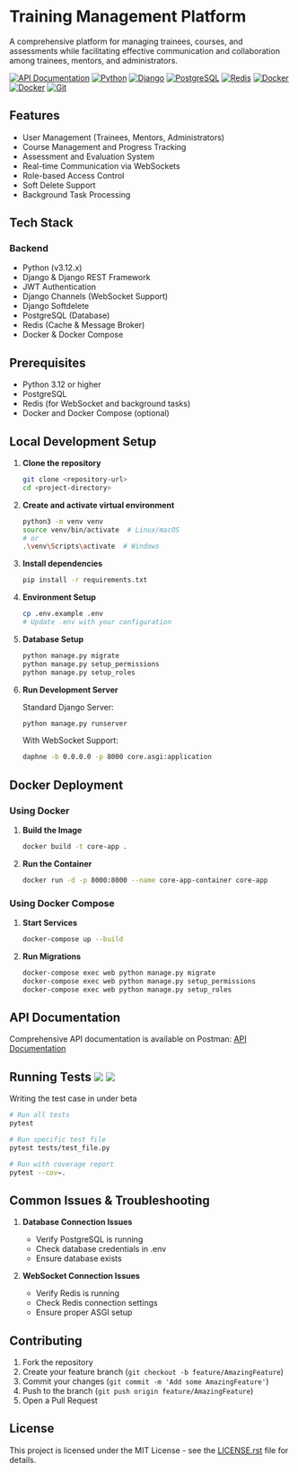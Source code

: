 # Training Management Platform

A comprehensive platform for managing trainees, courses, and assessments while facilitating effective communication and collaboration among trainees, mentors, and administrators.

[![API Documentation](https://img.shields.io/badge/API%20Docs-Postman-orange)](https://documenter.getpostman.com/view/28728365/2sAYXFjdCz)
[![Python](https://img.shields.io/badge/Python-3.12-blue)](https://www.python.org/)
[![Django](https://img.shields.io/badge/Django-Latest-092E20)](https://www.djangoproject.com/)
[![PostgreSQL](https://img.shields.io/badge/PostgreSQL-17-blue)](https://www.postgresql.org/)
[![Redis](https://img.shields.io/badge/Redis-Latest-red)](https://redis.io/)
[![Docker](https://img.shields.io/badge/Docker-Enabled-blue)](https://www.docker.com/)
[![Docker](https://img.shields.io/badge/Docker-2496ED?logo=docker&logoColor=fff)](https://www.docker.com/)
[![Git](https://img.shields.io/badge/Git-F05032?logo=git&logoColor=fff)](https://git-scm.com/downloads)

## Features

- User Management (Trainees, Mentors, Administrators)
- Course Management and Progress Tracking
- Assessment and Evaluation System
- Real-time Communication via WebSockets
- Role-based Access Control
- Soft Delete Support
- Background Task Processing

## Tech Stack

### Backend
- Python (v3.12.x)
- Django & Django REST Framework
- JWT Authentication
- Django Channels (WebSocket Support)
- Django Softdelete
- PostgreSQL (Database)
- Redis (Cache & Message Broker)
- Docker & Docker Compose

## Prerequisites

- Python 3.12 or higher
- PostgreSQL
- Redis (for WebSocket and background tasks)
- Docker and Docker Compose (optional)

## Local Development Setup

1. **Clone the repository**
   ```bash
   git clone <repository-url>
   cd <project-directory>
   ```

2. **Create and activate virtual environment**
   ```bash
   python3 -m venv venv
   source venv/bin/activate  # Linux/macOS
   # or
   .\venv\Scripts\activate  # Windows
   ```

3. **Install dependencies**
   ```bash
   pip install -r requirements.txt
   ```

4. **Environment Setup**
   ```bash
   cp .env.example .env
   # Update .env with your configuration
   ```

5. **Database Setup**
   ```bash
   python manage.py migrate
   python manage.py setup_permissions
   python manage.py setup_roles
   ```

6. **Run Development Server**
   
   Standard Django Server:
   ```bash
   python manage.py runserver
   ```

   With WebSocket Support:
   ```bash
   daphne -b 0.0.0.0 -p 8000 core.asgi:application
   ```

## Docker Deployment

### Using Docker

1. **Build the Image**
   ```bash
   docker build -t core-app .
   ```

2. **Run the Container**
   ```bash
   docker run -d -p 8000:8000 --name core-app-container core-app
   ```

### Using Docker Compose

1. **Start Services**
   ```bash
   docker-compose up --build
   ```

2. **Run Migrations**
   ```bash
   docker-compose exec web python manage.py migrate
   docker-compose exec web python manage.py setup_permissions
   docker-compose exec web python manage.py setup_roles
   ```

## API Documentation

Comprehensive API documentation is available on Postman:
[API Documentation](https://documenter.getpostman.com/view/28728365/2sAYXFjdCz)

## Running Tests ![](https://img.shields.io/badge/inbeta-red) ![](https://img.shields.io/badge/inprogress-blue)



Writing the test case in under beta

```bash
# Run all tests
pytest

# Run specific test file
pytest tests/test_file.py

# Run with coverage report
pytest --cov=.
```

## Common Issues & Troubleshooting

1. **Database Connection Issues**
   - Verify PostgreSQL is running
   - Check database credentials in .env
   - Ensure database exists

2. **WebSocket Connection Issues**
   - Verify Redis is running
   - Check Redis connection settings
   - Ensure proper ASGI setup

## Contributing

1. Fork the repository
2. Create your feature branch (`git checkout -b feature/AmazingFeature`)
3. Commit your changes (`git commit -m 'Add some AmazingFeature'`)
4. Push to the branch (`git push origin feature/AmazingFeature`)
5. Open a Pull Request

## License

This project is licensed under the MIT License - see the [LICENSE.rst](LICENSE.rst) file for details.